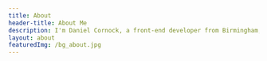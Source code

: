```yaml
---
title: About
header-title: About Me
description: I'm Daniel Cornock, a front-end developer from Birmingham, United Kingdom.
layout: about
featuredImg: /bg_about.jpg
---
```

